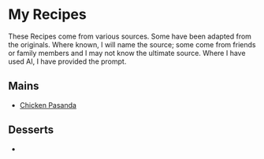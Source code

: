 # My Recipes
These Recipes come from various sources. Some have been adapted from the originals. Where known, I will name the source; some come from friends or family members and I may not know the ultimate source. Where I have used AI, I have provided the prompt.

## Mains
- [Chicken Pasanda](Main/chicken-pasanda.md)

## Desserts
- 
